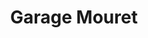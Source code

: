 ---
title: "Garage Mouret"
url: /bacouel-sur-selle/garage-mouret-2/
shop: réparation de voitures
---